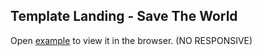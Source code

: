 ## Template Landing - Save The World 

Open [example](https://damenor.github.io/template-landing-save-the-world/) to view it in the browser. (NO RESPONSIVE)